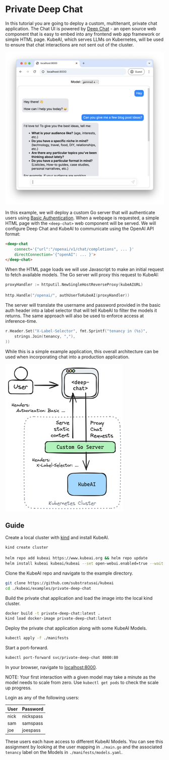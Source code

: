 # Private Deep Chat

In this tutorial you are going to deploy a custom, multitenant, private chat application. The Chat UI is powered by <a href="https://deepchat.dev/" target="_blank">Deep Chat</a> - an open source web component that is easy to embed into any frontend web app framework or simple HTML page. KubeAI, which serves LLMs on Kubernetes, will be used to ensure that chat interactions are not sent out of the cluster.

![Screenshot](../screenshots/private-deep-chat.png)

In this example, we will deploy a custom Go server that will authenticate users using <a href="https://developer.mozilla.org/en-US/docs/Web/HTTP/Authentication#basic_authentication_scheme" target="_blank">Basic Authentication</a>. When a webpage is requested, a simple HTML page with the `<deep-chat>` web component will be served. We will configure Deep Chat and KubeAI to communicate using the OpenAI API format:

```html
<deep-chat
    connect='{"url":"/openai/v1/chat/completions", ... }'
    directConnection='{"openAI": ... }'>
</deep-chat>
```

When the HTML page loads we will use Javascript to make an initial request to fetch available models. The Go server will proxy this request to KubeAI:

```go
proxyHandler := httputil.NewSingleHostReverseProxy(kubeAIURL)

http.Handle("/openai/", authUserToKubeAI(proxyHandler))
```

The server will translate the username and password provided in the basic auth header into a label selector that will tell KubeAI to filter the models it returns. The same approach will also be used to enforce access at inference-time.

```go
r.Header.Set("X-Label-Selector", fmt.Sprintf("tenancy in (%s)",
	strings.Join(tenancy, ","),
))
```

While this is a simple example application, this overall architecture can be used when incorporating chat into a production application.

![Architecture](../diagrams/private-deep-chat.excalidraw.png)

## Guide

Create a local cluster with <a href="https://kind.sigs.k8s.io/" target="_blank">kind</a> and install KubeAI.

```bash
kind create cluster

helm repo add kubeai https://www.kubeai.org && helm repo update
helm install kubeai kubeai/kubeai --set open-webui.enabled=true --wait --timeout 5m
```

Clone the KubeAI repo and navigate to the example directory.

```bash
git clone https://github.com/substratusai/kubeai
cd ./kubeai/examples/private-deep-chat
```

Build the private chat application and load the image into the local kind cluster.

```bash
docker build -t private-deep-chat:latest .
kind load docker-image private-deep-chat:latest
```

Deploy the private chat application along with some KubeAI Models.

```bash
kubectl apply -f ./manifests
```

Start a port-forward.

```bash
kubectl port-forward svc/private-deep-chat 8000:80
```

In your browser, navigate to <a href="http://localhost:8000/" target="_blank">localhost:8000</a>.

NOTE: Your first interaction with a given model may take a minute as the model needs to scale from zero. Use `kubectl get pods` to check the scale up progress.

Login as any of the following users:

|User|Password |
|----|---------|
|nick|nickspass|
|sam |samspass |
|joe |joespass |

These users each have access to different KubeAI Models. You can see this assignment by looking at the user mapping in `./main.go` and the associated `tenancy` label on the Models in `./manifests/models.yaml`.
